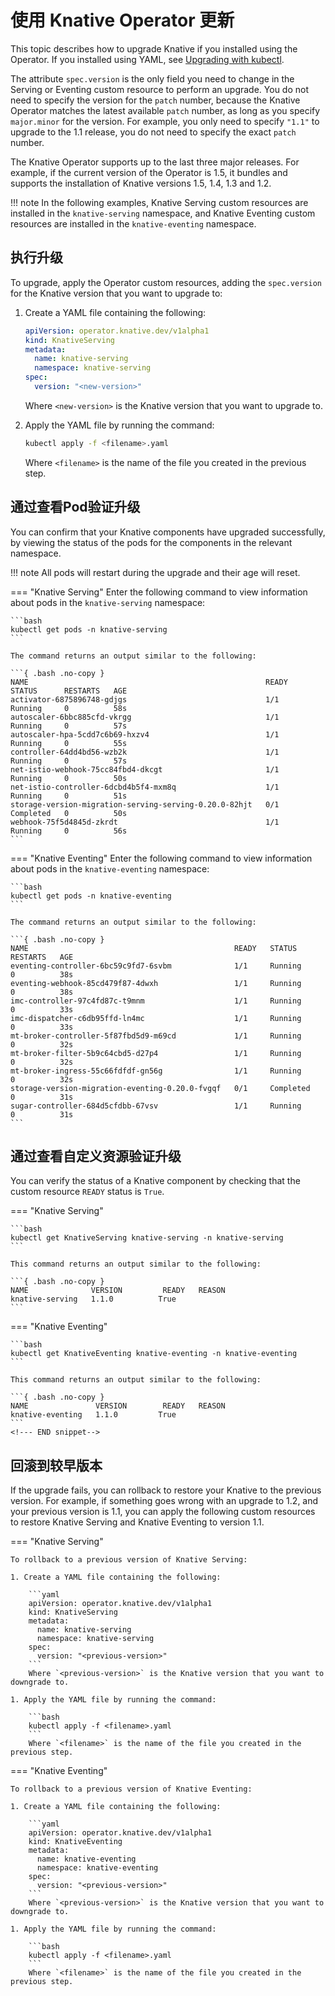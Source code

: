 # 使用 Knative Operator 更新

This topic describes how to upgrade Knative if you installed using the Operator.
If you installed using YAML, see [Upgrading with kubectl](upgrade-installation.md).

The attribute `spec.version` is the only field you need to change in the
Serving or Eventing custom resource to perform an upgrade. You do not need to specify the version for the `patch` number, because the Knative Operator matches the latest available `patch` number, as long as you specify `major.minor` for the version. For example, you only need to specify `"1.1"` to upgrade to the 1.1 release, you do not need to specify the exact `patch` number.

The Knative Operator supports up to the last three major releases. For example, if the current version of the Operator is 1.5, it bundles and supports the installation of Knative versions 1.5, 1.4, 1.3 and 1.2.

!!! note
    In the following examples, Knative Serving custom resources are installed in the `knative-serving` namespace, and  Knative Eventing custom resources are installed in the `knative-eventing` namespace.

## 执行升级

To upgrade, apply the Operator custom resources, adding the `spec.version` for the Knative version that you want to upgrade to:

1. Create a YAML file containing the following:

    ```yaml
    apiVersion: operator.knative.dev/v1alpha1
    kind: KnativeServing
    metadata:
      name: knative-serving
      namespace: knative-serving
    spec:
      version: "<new-version>"
    ```
    Where `<new-version>` is the Knative version that you want to upgrade to.

1. Apply the YAML file by running the command:

    ```bash
    kubectl apply -f <filename>.yaml
    ```
    Where `<filename>` is the name of the file you created in the previous step.

## 通过查看Pod验证升级

You can confirm that your Knative components have upgraded successfully, by viewing the status of the pods for the components in the relevant namespace.

!!! note
    All pods will restart during the upgrade and their age will reset.

=== "Knative Serving"
    Enter the following command to view information about pods in the `knative-serving` namespace:

    ```bash
    kubectl get pods -n knative-serving
    ```

    The command returns an output similar to the following:

    ```{ .bash .no-copy }
    NAME                                                     READY   STATUS      RESTARTS   AGE
    activator-6875896748-gdjgs                               1/1     Running     0          58s
    autoscaler-6bbc885cfd-vkrgg                              1/1     Running     0          57s
    autoscaler-hpa-5cdd7c6b69-hxzv4                          1/1     Running     0          55s
    controller-64dd4bd56-wzb2k                               1/1     Running     0          57s
    net-istio-webhook-75cc84fbd4-dkcgt                       1/1     Running     0          50s
    net-istio-controller-6dcbd4b5f4-mxm8q                    1/1     Running     0          51s
    storage-version-migration-serving-serving-0.20.0-82hjt   0/1     Completed   0          50s
    webhook-75f5d4845d-zkrdt                                 1/1     Running     0          56s
    ```

=== "Knative Eventing"
    Enter the following command to view information about pods in the `knative-eventing` namespace:

    ```bash
    kubectl get pods -n knative-eventing
    ```

    The command returns an output similar to the following:

    ```{ .bash .no-copy }
    NAME                                              READY   STATUS      RESTARTS   AGE
    eventing-controller-6bc59c9fd7-6svbm              1/1     Running     0          38s
    eventing-webhook-85cd479f87-4dwxh                 1/1     Running     0          38s
    imc-controller-97c4fd87c-t9mnm                    1/1     Running     0          33s
    imc-dispatcher-c6db95ffd-ln4mc                    1/1     Running     0          33s
    mt-broker-controller-5f87fbd5d9-m69cd             1/1     Running     0          32s
    mt-broker-filter-5b9c64cbd5-d27p4                 1/1     Running     0          32s
    mt-broker-ingress-55c66fdfdf-gn56g                1/1     Running     0          32s
    storage-version-migration-eventing-0.20.0-fvgqf   0/1     Completed   0          31s
    sugar-controller-684d5cfdbb-67vsv                 1/1     Running     0          31s
    ```

<!-- TODO: Make this a snippet for verifying all installations-->
## 通过查看自定义资源验证升级

You can verify the status of a Knative component by checking that the custom resource `READY` status is `True`.

=== "Knative Serving"

    ```bash
    kubectl get KnativeServing knative-serving -n knative-serving
    ```

    This command returns an output similar to the following:

    ```{ .bash .no-copy }
    NAME              VERSION         READY   REASON
    knative-serving   1.1.0          True
    ```

=== "Knative Eventing"

    ```bash
    kubectl get KnativeEventing knative-eventing -n knative-eventing
    ```

    This command returns an output similar to the following:

    ```{ .bash .no-copy }
    NAME               VERSION        READY   REASON
    knative-eventing   1.1.0         True
    ```
    <!--- END snippet-->

## 回滚到较早版本

If the upgrade fails, you can rollback to restore your Knative to the previous version. For example, if something goes wrong with an upgrade to 1.2, and your previous version is 1.1, you can apply the following custom resources to restore Knative Serving and Knative Eventing to version 1.1.

=== "Knative Serving"

    To rollback to a previous version of Knative Serving:

    1. Create a YAML file containing the following:

        ```yaml
        apiVersion: operator.knative.dev/v1alpha1
        kind: KnativeServing
        metadata:
          name: knative-serving
          namespace: knative-serving
        spec:
          version: "<previous-version>"
        ```
        Where `<previous-version>` is the Knative version that you want to downgrade to.

    1. Apply the YAML file by running the command:

        ```bash
        kubectl apply -f <filename>.yaml
        ```
        Where `<filename>` is the name of the file you created in the previous step.

=== "Knative Eventing"

    To rollback to a previous version of Knative Eventing:

    1. Create a YAML file containing the following:

        ```yaml
        apiVersion: operator.knative.dev/v1alpha1
        kind: KnativeEventing
        metadata:
          name: knative-eventing
          namespace: knative-eventing
        spec:
          version: "<previous-version>"
        ```
        Where `<previous-version>` is the Knative version that you want to downgrade to.

    1. Apply the YAML file by running the command:

        ```bash
        kubectl apply -f <filename>.yaml
        ```
        Where `<filename>` is the name of the file you created in the previous step.
